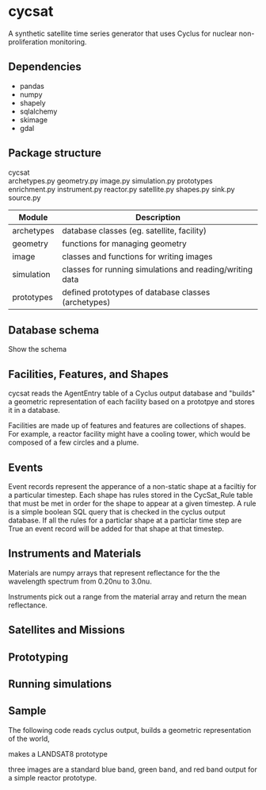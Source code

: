 # cycsat
A synthetic satellite time series generator that uses Cyclus for nuclear non-proliferation monitoring. 

## Dependencies

* pandas
* numpy
* shapely
* sqlalchemy
* skimage
* gdal

## Package structure

cycsat\
	archetypes.py
	geometry.py
	image.py
	simulation.py
	prototypes\
		enrichment.py
		instrument.py
		reactor.py
		satellite.py
		shapes.py
		sink.py
		source.py

| Module           | Description                                              |
| -----------------| ---------------------------------------------------------|
| archetypes       | database classes (eg. satellite, facility)               |
| geometry         | functions for managing geometry                          |
| image            | classes and functions for writing images                 |
| simulation       | classes for running simulations and reading/writing data |
| prototypes       | defined prototypes of database classes (archetypes)      |

## Database schema
Show the schema

## Facilities, Features, and Shapes
cycsat reads the AgentEntry table of a Cyclus output database and "builds" a geometric
representation of each facility based on a prototpye and stores it in a database.

Facilities are made up of features and features are collections of shapes. For example, a 
reactor facility might have a cooling tower, which would be composed of a few circles and a plume.

## Events
Event records represent the apperance of a non-static shape at a faciltiy for a particular timestep. 
Each shape has rules stored in the CycSat_Rule table that must be met in order for the shape
to appear at a given timestep. A rule is a simple boolean SQL query that is checked in the cyclus
output database. If all the rules for a particlar shape at a particlar time step are True an event
record will be added for that shape at that timestep.

## Instruments and Materials
Materials are numpy arrays that represent reflectance for the the wavelength spectrum 
from 0.20nu to 3.0nu.

Instruments pick out a range from the material array and return the mean reflectance.

## Satellites and Missions 

## Prototyping

## Running simulations

## Sample
The following code reads cyclus output, builds a geometric representation of the world,

makes a LANDSAT8 prototype

three images are a standard blue band, green band, and red band output for a simple
reactor prototype.

```python


```

